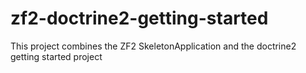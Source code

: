 zf2-doctrine2-getting-started
=============================

This project combines the ZF2 SkeletonApplication and the doctrine2 getting started project